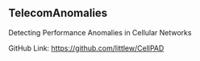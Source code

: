 ## TelecomAnomalies

Detecting Performance Anomalies in Cellular Networks

GitHub Link: https://github.com/littlew/CellPAD
